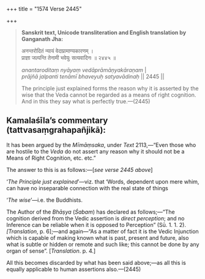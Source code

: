 +++
title = "1574 Verse 2445"

+++
> **Sanskrit text, Unicode transliteration and English translation by Ganganath Jha:** 
>
> अनन्तरोदितं न्यायं वेदाप्रामाण्यकारणम् ।  
> प्राज्ञा जल्पन्ति तेनामी भवेयुः सत्यवादिनः ॥ २४४५ ॥ 
>
> *anantaroditaṃ nyāyaṃ vedāprāmāṇyakāraṇam* \|  
> *prājñā jalpanti tenāmī bhaveyuḥ satyavādinaḥ* \|\| 2445 \|\| 
>
> The principle just explained forms the reason why it is asserted by the wise that the Veda cannot be regarded as a means of right cognition. And in this they say what is perfectly true.—(2445)



## Kamalaśīla’s commentary (tattvasaṃgrahapañjikā):

It has been argued by the *Mīmāṃsaka*, under *Text* 2113,—“Even those who are hostile to the *Veda* do not assert any reason why it should not be a Means of Right Cognition, etc. etc.”

The answer to this is as follows:—[*see verse 2445 above*]

‘*The Principle just explained*’—viz. that ‘Words, dependent upon mere whim, can have no inseparable connection with the real state of things

‘*The wise*’—i.e. the Buddhists.

The Author of the *Bhāṣya* (*Śabam*) has declared as follows;—“The cognition derived from the Vedic assertion is *direct perception*; and no Inference can be reliable when it is opposed to Perception” (Sū. 1. 1. 2). *[Translation*, p. 6];—and again—“As a matter of fact it is the Vedic Injunction which is capable of making known what is past, present and future, also what is subtle or hidden or remote and such like; this cannot be done by any organ of sense”. [*Translation*. p. 4.]

All this becomes discarded by what has been said above;—as all this is equally applicable to human assertions also.—(2445)


